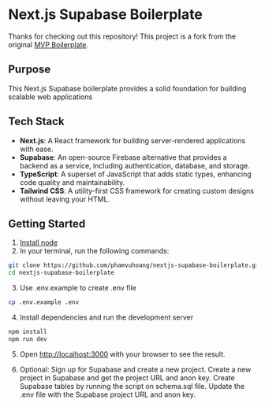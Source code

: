# Next.js Supabase Boilerplate

Thanks for checking out this repository! This project is a fork from the original [MVP Boilerplate](https://github.com/devtodollars/mvp-boilerplate).

## Purpose

This Next.js Supabase boilerplate provides a solid foundation for building scalable web applications

## Tech Stack

- **Next.js**: A React framework for building server-rendered applications with ease.
- **Supabase**: An open-source Firebase alternative that provides a backend as a service, including authentication, database, and storage.
- **TypeScript**: A superset of JavaScript that adds static types, enhancing code quality and maintainability.
- **Tailwind CSS**: A utility-first CSS framework for creating custom designs without leaving your HTML.

## Getting Started

1. [Install node](https://nodejs.org/en/download)
2. In your terminal, run the following commands:

```bash
git clone https://github.com/phamvuhoang/nextjs-supabase-boilerplate.git
cd nextjs-supabase-boilerplate
```

3. Use .env.example to create .env file

```bash
cp .env.example .env
```

4. Install dependencies and run the development server

```bash
npm install
npm run dev
```

5. Open [http://localhost:3000](http://localhost:3000) with your browser to see the result.


6. Optional: Sign up for Supabase and create a new project.
Create a new project in Supabase and get the project URL and anon key.
Create Supabase tables by running the script on schema.sql file.
Update the .env file with the Supabase project URL and anon key.
